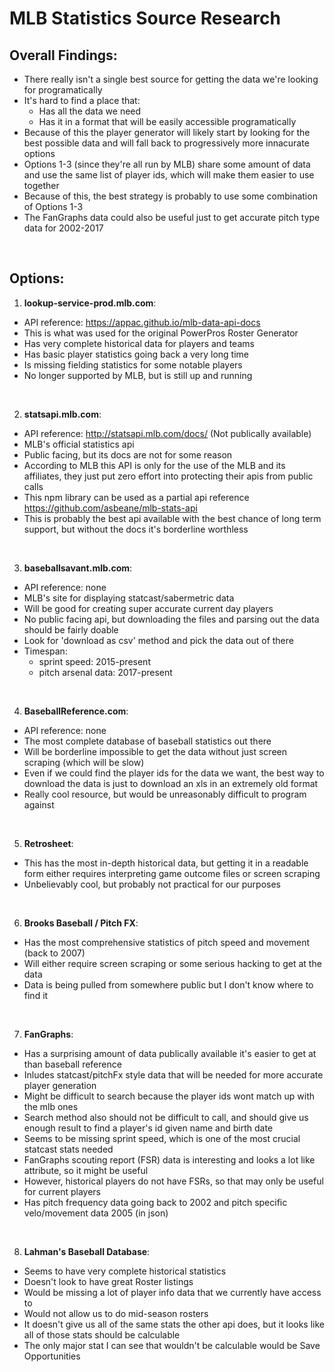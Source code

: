 <h1>MLB Statistics Source Research</h1>

<h2>Overall Findings:</h2>

- There really isn't a single best source for getting the data we're looking for programatically
- It's hard to find a place that:
  - Has all the data we need
  - Has it in a format that will be easily accessible programatically
- Because of this the player generator will likely start by looking for the best possible data and will fall back to progressively more innacurate options
- Options 1-3 (since they're all run by MLB) share some amount of data and use the same list of player ids, which will make them easier to use together
- Because of this, the best strategy is probably to use some combination of Options 1-3
- The FanGraphs data could also be useful just to get accurate pitch type data for 2002-2017
<br/>

<h2>Options:</h2> 

1. <strong>lookup-service-prod.mlb.com</strong>:
- API reference: https://appac.github.io/mlb-data-api-docs
- This is what was used for the original PowerPros Roster Generator
- Has very complete historical data for players and teams
- Has basic player statistics going back a very long time
- Is missing fielding statistics for some notable players
- No longer supported by MLB, but is still up and running
<br/>

2. <strong>statsapi.mlb.com</strong>:
- API reference: http://statsapi.mlb.com/docs/ (Not publically available)
- MLB's official statistics api
- Public facing, but its docs are not for some reason
- According to MLB this API is only for the use of the MLB and its affiliates, they just put zero effort into protecting their apis from public calls
- This npm library can be used as a partial api reference https://github.com/asbeane/mlb-stats-api
- This is probably the best api available with the best chance of long term support, but without the docs it's borderline worthless
<br/>

3. <strong>baseballsavant.mlb.com</strong>:
- API reference: none
- MLB's site for displaying statcast/sabermetric data
- Will be good for creating super accurate current day players
- No public facing api, but downloading the files and parsing out the data should be fairly doable
- Look for 'download as csv' method and pick the data out of there
- Timespan:
  - sprint speed: 2015-present
  - pitch arsenal data: 2017-present
<br/>

4. <strong>BaseballReference.com</strong>:
- API reference: none
- The most complete database of baseball statistics out there
- Will be borderline impossible to get the data without just screen scraping (which will be slow)
- Even if we could find the player ids for the data we want, the best way to download the data is just to download an xls in an extremely old format
- Really cool resource, but would be unreasonably difficult to program against
<br/>

5. <strong>Retrosheet</strong>:
- This has the most in-depth historical data, but getting it in a readable form either requires interpreting game outcome files or screen scraping
- Unbelievably cool, but probably not practical for our purposes
<br/>

6. <strong>Brooks Baseball / Pitch FX</strong>:
- Has the most comprehensive statistics of pitch speed and movement (back to 2007)
- Will either require screen scraping or some serious hacking to get at the data
- Data is being pulled from somewhere public but I don't know where to find it
<br/>

7. <strong>FanGraphs</strong>:
- Has a surprising amount of data publically available it's easier to get at than baseball reference
- Inludes statcast/pitchFx style data that will be needed for more accurate player generation
- Might be difficult to search because the player ids wont match up with the mlb ones
- Search method also should not be difficult to call, and should give us enough result to find a player's id given name and birth date
- Seems to be missing sprint speed, which is one of the most crucial statcast stats needed
- FanGraphs scouting report (FSR) data is interesting and looks a lot like attribute, so it might be useful
- However, historical players do not have FSRs, so that may only be useful for current players
- Has pitch frequency data going back to 2002 and pitch specific velo/movement data 2005 (in json)
<br/>

8. <strong>Lahman's Baseball Database</strong>:
- Seems to have very complete historical statistics
- Doesn't look to have great Roster listings
- Would be missing a lot of player info data that we currently have access to
- Would not allow us to do mid-season rosters
- It doesn't give us all of the same stats the other api does, but it looks like all of those stats should be calculable
- The only major stat I can see that wouldn't be calculable would be Save Opportunities
<br/>
